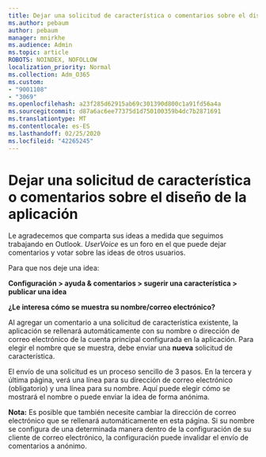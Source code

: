 ```yaml
---
title: Dejar una solicitud de característica o comentarios sobre el diseño de la aplicación
ms.author: pebaum
author: pebaum
manager: mnirkhe
ms.audience: Admin
ms.topic: article
ROBOTS: NOINDEX, NOFOLLOW
localization_priority: Normal
ms.collection: Adm_O365
ms.custom:
- "9001108"
- "3069"
ms.openlocfilehash: a23f285d62915ab69c301390d800c1a91fd56a4a
ms.sourcegitcommit: d87a6ac6ee77375d1d750100359b4dc7b2871691
ms.translationtype: MT
ms.contentlocale: es-ES
ms.lasthandoff: 02/25/2020
ms.locfileid: "42265245"
---
```

# <a name="leave-a-feature-request-or-feedback-on-app-design"></a>Dejar una solicitud de característica o comentarios sobre el diseño de la aplicación

Le agradecemos que comparta sus ideas a medida que seguimos trabajando en Outlook. *UserVoice* es un foro en el que puede dejar comentarios y votar sobre las ideas de otros usuarios.  

Para que nos deje una idea: 

**Configuración > ayuda & comentarios > sugerir una característica > publicar una idea** 

**¿Le interesa cómo se muestra su nombre/correo electrónico?**

Al agregar un comentario a una solicitud de característica existente, la aplicación se rellenará automáticamente con su nombre o dirección de correo electrónico de la cuenta principal configurada en la aplicación. Para elegir el nombre que se muestra, debe enviar una **nueva** solicitud de característica. 

El envío de una solicitud es un proceso sencillo de 3 pasos. En la tercera y última página, verá una línea para su dirección de correo electrónico (obligatorio) y una línea para su nombre. Aquí puede elegir cómo se mostrará el nombre o puede enviar la idea de forma anónima. 

**Nota:** Es posible que también necesite cambiar la dirección de correo electrónico que se rellenará automáticamente en esta página. Si su nombre se configura de una determinada manera dentro de la configuración de su cliente de correo electrónico, la configuración puede invalidar el envío de comentarios a anónimo. 
